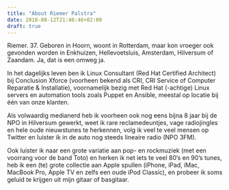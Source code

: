 ```yaml
---
title: "About Riemer Palstra"
date: 2018-08-12T21:46:46+02:00
draft: true
---
```


Riemer. 37. Geboren in Hoorn, woont in Rotterdam, maar kon vroeger ook gevonden
worden in Enkhuizen, Hellevoetsluis, Amsterdam, Hilversum of Zaandam. Ja, dat
is een omweg ja.

In het dagelijks leven ben ik Linux Consultant (Red Hat Certified Architect)
bij Conclusion Xforce (voorheen bekend als CRI, CRI Service of Computer
Reparatie & Installatie), voornamelijk bezig met Red Hat (-achtige) Linux
servers en automation tools zoals Puppet en Ansible, meestal op locatie bij één
van onze klanten.

Als volwaardig medianerd heb ik voorheen ook nog eens bijna 8 jaar bij de NPO
in Hilversum gewerkt, weet ik rare reclamedeuntjes, vage radiojingles en hele
oude nieuwstunes te herkennen, volg ik veel te veel mensen op Twitter en
luister ik in de auto nog steeds lineaire radio (NPO 3FM).

Ook luister ik naar een grote variatie aan pop- en rockmuziek (met een voorrang
voor de band Toto) en herken ik net iets te veel 80’s en 90’s tunes, heb ik een
(te) grote collectie aan Apple spullen (iPhone, iPad, iMac, MacBook Pro, Apple
TV en zelfs een oude iPod Classic), en probeer ik soms geluid te krijgen uit
mijn gitaar of basgitaar.

